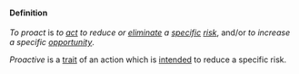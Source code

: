 #### Definition

*To proact* is *to [act](https://github.com/gcassel/Modular-Organizing-Terminology/blob/master/terms/act.md) to reduce or [eliminate](https://github.com/gcassel/Modular-Organizing-Terminology/blob/master/terms/eliminate.md) a [specific](https://github.com/gcassel/Modular-Organizing-Terminology/blob/master/terms/specific.md) [risk](https://github.com/gcassel/Modular-Organizing-Terminology/blob/master/terms/risk.md)*, and/or *to increase a specific [opportunity](https://github.com/gcassel/Modular-Organizing-Terminology/blob/master/terms/opportunity.md)*.

*Proactive* is a [trait](https://github.com/gcassel/Modular-Organizing-Terminology/blob/master/terms/proactive.md) of an action which is [intended](https://github.com/gcassel/Modular-Organizing-Terminology/blob/master/terms/intend.md) to reduce a specific risk.
